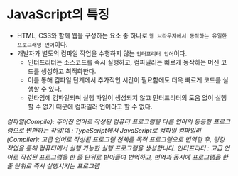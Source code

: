 # JavaScript의 특징
- HTML, CSS와 함께 웹을 구성하는 요소 중 하나로 ```웹 브라우저에서 동작하는 유일한 프로그래밍 언어```이다.
- 개발자가 별도의 컴파일 작업을 수행하지 않는 ```인터프리터 언어```이다.
    - 인터프리터는 소스코드를 즉시 실행하고, 컴파일러는 빠르게 동작하는 머신 코드를 생성하고 최적화한다.
    - 이를 통해 컴파일 단계에서 추가적인 시간이 필요함에도 더욱 빠르게 코드를 실행할 수 있다.
    - 런타임에 컴파일되며 실행 파일이 생성되지 않고 인터프리터의 도움 없이 실행할 수 없기 때문에 컴파일러 언어라고 할 수 없다.

*컴파일(Compile): 주어진 언어로 작성된 컴퓨터 프로그램을 다른 언어의 동등한 프로그램으로 변환하는 작업(예 : TypeScript에서 JavaScript로 컴파일*
*컴파일러(Compiler): 고급 언어로 작성된 프로그램 전체를 목적 프로그램으로 번역한 후, 링킹 작업을 통해 컴퓨터에서 실행 가능한 실행 프로그램을 생성합니다.*
*인터프리터 : 고급 언어로 작성된 프로그램을 한 줄 단위로 받아들여 번역하고, 번역과 동시에 프로그램을 한 줄 단위로 즉시 실행시키는 프로그램*
